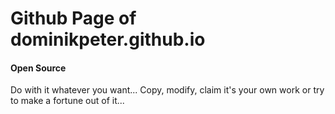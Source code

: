 # Github Page of dominikpeter.github.io


#### Open Source
Do with it whatever you want...
Copy, modify, claim it's your own work or try to make a fortune out of it...
